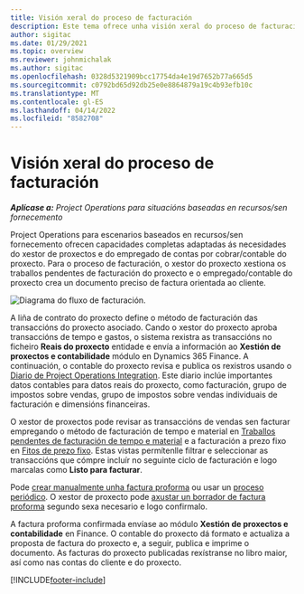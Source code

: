 ```yaml
---
title: Visión xeral do proceso de facturación
description: Este tema ofrece unha visión xeral do proceso de facturación en Project Operations para escenarios baseados en recursos/sen fornecemento.
author: sigitac
ms.date: 01/29/2021
ms.topic: overview
ms.reviewer: johnmichalak
ms.author: sigitac
ms.openlocfilehash: 0328d5321909bcc17754da4e19d7652b77a665d5
ms.sourcegitcommit: c0792bd65d92db25e0e8864879a19c4b93efb10c
ms.translationtype: MT
ms.contentlocale: gl-ES
ms.lasthandoff: 04/14/2022
ms.locfileid: "8582708"
---
```

# <a name="invoicing-process-overview"></a>Visión xeral do proceso de facturación

_**Aplícase a:** Project Operations para situacións baseadas en recursos/sen fornecemento_

Project Operations para escenarios baseados en recursos/sen fornecemento ofrecen capacidades completas adaptadas ás necesidades do xestor de proxectos e do empregado de contas por cobrar/contable do proxecto. Para o proceso de facturación, o xestor do proxecto xestiona os traballos pendentes de facturación do proxecto e o empregado/contable do proxecto crea un documento preciso de factura orientada ao cliente.

![Diagrama do fluxo de facturación.](./media/invoicing-flow.png)

A liña de contrato do proxecto define o método de facturación das transaccións do proxecto asociado. Cando o xestor do proxecto aproba transaccións de tempo e gastos, o sistema rexistra as transaccións no ficheiro **Reais do proxecto** entidade e envía a información ao **Xestión de proxectos e contabilidade** módulo en Dynamics 365 Finance. A continuación, o contable do proxecto revisa e publica os rexistros usando o [Diario de Project Operations Integration](../project-accounting/project-operations-integration-journal.md). Este diario inclúe importantes datos contables para datos reais do proxecto, como facturación, grupo de impostos sobre vendas, grupo de impostos sobre vendas individuais de facturación e dimensións financeiras.

O xestor de proxectos pode revisar as transaccións de vendas sen facturar empregando o método de facturación de tempo e material en [Traballos pendentes de facturación de tempo e material](../proforma-invoicing/manage-billing-backlog.md#time-and-material-billing-backlog) e a facturación a prezo fixo en [Fitos de prezo fixo](../proforma-invoicing/manage-billing-backlog.md#fixed-price-milestones). Estas vistas permítenlle filtrar e seleccionar as transaccións que cómpre incluír no seguinte ciclo de facturación e logo marcalas como **Listo para facturar**.

Pode [crear manualmente unha factura proforma](../proforma-invoicing/create-manual-proforma-invoice.md) ou usar un [proceso periódico](../proforma-invoicing/configure-automated-invoice-creation.md). O xestor de proxecto pode [axustar un borrador de factura proforma](../proforma-invoicing/manage-proforma-invoice.md) segundo sexa necesario e logo confirmalo.

A factura proforma confirmada envíase ao módulo **Xestión de proxectos e contabilidade** en Finance. O contable do proxecto dá formato e actualiza a proposta de factura do proxecto e, a seguir, publica e imprime o documento. As facturas do proxecto publicadas rexístranse no libro maior, así como nas contas do cliente e do proxecto.


[!INCLUDE[footer-include](../includes/footer-banner.md)]